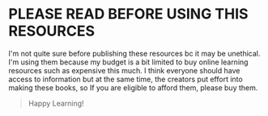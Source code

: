# PLEASE READ BEFORE USING THIS RESOURCES
I'm not quite sure before publishing these resources bc it may be unethical. I'm using them because my budget is a bit limited to buy online learning resources such as expensive this much. I think everyone should have access to information but at the same time, the creators put effort into making these books, so If you are eligible to afford them, please buy them.
> Happy Learning!